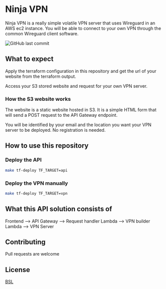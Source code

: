 # Ninja VPN

Ninja VPN is a really simple volatile VPN server that uses Wireguard in an AWS ec2 instance. You will be able to connect to your own VPN through the common Wireguard client software.

![GitHub last commit](https://img.shields.io/github/last-commit/gerardVM/ninja-vpn)


## What to expect

Apply the terraform configuration in this repository and get the url of your website from the terraform output.

Access your S3 stored website and request for your own VPN server.

### How the S3 website works

The website is a static website hosted in S3. It is a simple HTML form that will send a POST request to the API Gateway endpoint.

You will be identified by your email and the location you want your VPN server to be deployed. No registration is needed.


## How to use this repository

### Deploy the API

```bash
make tf-deploy TF_TARGET=api
```

### Deploy the VPN manually
  
```bash
make tf-deploy TF_TARGET=vpn
```

## What this API solution consists of

Frontend --> API Gateway --> Request handler Lambda --> VPN builder Lambda --> VPN Server


## Contributing

Pull requests are welcome

## License

[BSL](LICENSE.txt)
